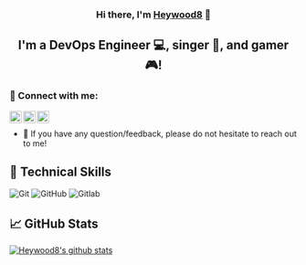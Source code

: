 
<h3 align="center">
Hi there, I'm <a href="https://heywood8.github.io/heywood8/heywood8" target="_blank" rel="noreferrer">Heywood8</a> 👋
</h3>


<h2 align="center">
I'm a DevOps Engineer 💻, singer 🎸, and gamer 🎮!
</h2> 

### 🤝 Connect with me:

<a href="https://www.linkedin.com/in/lopatin/"><img align="left" src="https://raw.githubusercontent.com/yushi1007/yushi1007/main/images/linkedin.svg" alt="Nikita Lopatin | LinkedIn" width="21px"/></a>
<a href="https://instagram.com/lopati_n"><img align="left" src="https://raw.githubusercontent.com/yushi1007/yushi1007/main/images/instagram.svg" alt="Lopati_n | Instagram" width="21px"/></a>
<a href="https://tg.me/heywood8"><img align="left" src="https://www.svgrepo.com/show/3109/telegram.svg" alt="Heywood8 | Telegram" width="21px"/></a>
</br>
- 💬 If you have any question/feedback, please do not hesitate to reach out to me!

## 💼 Technical Skills

![Git](https://img.shields.io/badge/git-%23F05033.svg?style=for-the-badge&logo=git&logoColor=white)
![GitHub](https://img.shields.io/badge/github-%23121011.svg?style=for-the-badge&logo=github&logoColor=white)
![Gitlab](https://img.shields.io/badge/GitLab-330F63?style=for-the-badge&logo=gitlab&logoColor=white)
<TBD>


## 📈 GitHub Stats 

[![Heywood8's github stats](https://github-readme-stats.vercel.app/api?username=heywood8)](https://github.com/heywood8)
